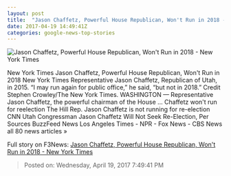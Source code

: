 ```yaml
---
layout: post
title:  "Jason Chaffetz, Powerful House Republican, Won't Run in 2018 - New York Times"
date: 2017-04-19 14:49:41Z
categories: google-news-top-stories
---
```


![Jason Chaffetz, Powerful House Republican, Won't Run in 2018 - New York Times](https://static01.nyt.com/images/2017/04/20/us/20chaffetz/10MORMONS2-facebookJumbo.jpg)

New York Times Jason Chaffetz, Powerful House Republican, Won't Run in 2018 New York Times Representative Jason Chaffetz, Republican of Utah, in 2015. “I may run again for public office,” he said, “but not in 2018.” Credit Stephen Crowley/The New York Times. WASHINGTON — Representative Jason Chaffetz, the powerful chairman of the House ... Chaffetz won't run for reelection The Hill Rep. Jason Chaffetz is not running for re-election CNN Utah Congressman Jason Chaffetz Will Not Seek Re-Election, Per Sources BuzzFeed News Los Angeles Times - NPR - Fox News - CBS News all 80 news articles »


Full story on F3News: [Jason Chaffetz, Powerful House Republican, Won't Run in 2018 - New York Times](http://www.f3nws.com/n/srgWV)

> Posted on: Wednesday, April 19, 2017 7:49:41 PM
